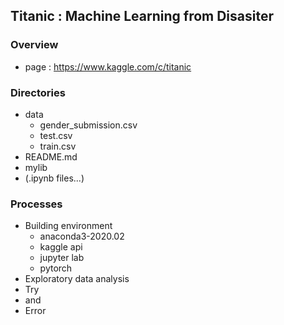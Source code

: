 
## Titanic : Machine Learning from Disasiter
### Overview 
- page : https://www.kaggle.com/c/titanic

### Directories
- data
    - gender_submission.csv
    - test.csv
    - train.csv
- README.md
- mylib
- (.ipynb files...)

### Processes
- Building environment
    - anaconda3-2020.02
    - kaggle api
    - jupyter lab
    - pytorch
- Exploratory data analysis
- Try
- and
- Error